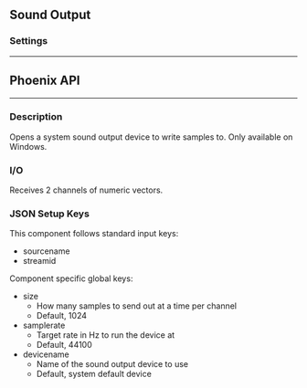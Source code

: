 ## Sound Output
### Settings
___
## Phoenix API
___
### Description

Opens a system sound output device to write samples to. Only available on Windows.

### I/O

Receives 2 channels of numeric vectors.

### JSON Setup Keys

This component follows standard input keys:
- sourcename
- streamid

Component specific global keys:
- size
    - How many samples to send out at a time per channel
    - Default, 1024
- samplerate
    - Target rate in Hz to run the device at
    - Default, 44100
- devicename
	- Name of the sound output device to use
	- Default, system default device


